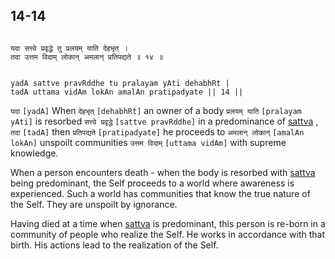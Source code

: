 ## 14-14


```shloka-sa

यदा सत्त्वे प्रवृद्धे तु प्रलयम् याति देहभृत् ।
तदा उत्तम विदाम् लोकान् अमलान् प्रतिपद्यते ॥ १४ ॥

```
```shloka-sa-hk

yadA sattve pravRddhe tu pralayam yAti dehabhRt |
tadA uttama vidAm lokAn amalAn pratipadyate || 14 ||

```
`यदा` `[yadA]` When `देहभृत्` `[dehabhRt]` an owner of a body `प्रलयम् याति` `[pralayam yAti]` is resorbed `सत्त्वे प्रवृद्धे` `[sattve pravRddhe]` in a predominance of 
[sattva](sattva)
, `तदा` `[tadA]` then `प्रतिपद्यते` `[pratipadyate]` he proceeds to `अमलान् लोकान्` `[amalAn lokAn]` unspoilt communities `उत्तम विदाम्` `[uttama vidAm]` with supreme knowledge.

When a person encounters death - when the body is resorbed with 
[sattva](sattva)
 being predominant, the Self proceeds to a world where awareness is experienced. Such a world has communities that know the true nature of the Self. They are unspoilt by ignorance. 

Having died at a time when 
[sattva](sattva)
 is predominant, this person is re-born in a community of people who realize the Self. He works in accordance with that birth. His actions lead to the realization of the Self.


